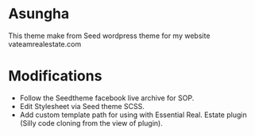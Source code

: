 # Asungha
This theme make from Seed wordpress theme for my website
vateamrealestate.com

# Modifications
- Follow the Seedtheme facebook live archive for SOP.
- Edit Stylesheet via Seed theme SCSS.
- Add custom template path for using with Essential Real. Estate plugin (Silly code cloning from the view of plugin).
